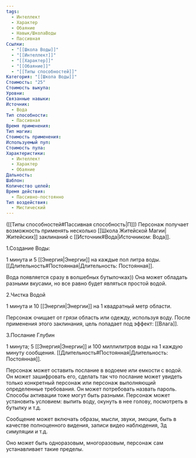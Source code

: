```yaml
---
tags:
  - Интеллект
  - Характер
  - Обаяние
  - Навык/ШколаВоды
  - Пассивная
Ссылки:
  - "[[Школа Воды]]"
  - "[[Интеллект]]"
  - "[[Характер]]"
  - "[[Обаяние]]"
  - "[[Типы способностей]]"
Категория: "[[Школа Воды]]"
Стоимость: "25"
Стоимость выкупа: 
Уровни: 
Связанные навыки: 
Источник:
  - Вода
Тип способности:
  - Пассивная
Время применения: 
Тип магии: 
Стоимость применения: 
Используемый пул: 
Стоимость пула: 
Характеристики:
  - Интеллект
  - Характер
  - Обаяние
Дальность: 
Шаблон: 
Количество целей: 
Время действия:
  - Пассивно-постоянно
Тип воздействия:
  - Мистический
---
```

([[Типы способностей#Пассивная способность|П]]) Персонаж получает возможность применять несколько [[Школа Житейской Магии|Житейских]] заклинаний с [[Источник#Вода|Источником: Вода]].

1.Создание Воды: 

1 минута и 5 [[Энергия|Энергии]] на каждые пол литра воды. [[Длительность#Постоянная|Длительность: Постоянная]].

Вода появляется сразу в волшебных бутылочках)) Она может обладать разными вкусами, но все равно будет являться простой водой. 

2.Чистка Водой

1 минута и 10 [[Энергия|Энергии]] на 1 квадратный метр области. 

Персонаж очищает от грязи область или одежду, используя воду. После применения этого заклинания, цель попадает под эффект: [[Влага]]. 

3.Послание Глубин

1 минута; 5 [[Энергия|Энергии]] и 100 миллилитров воды на 1 каждую минуту сообщения. [[Длительность#Постоянная|Длительность: Постоянная]].

Персонаж может оставить послание в водоеме или емкости с водой. Он может зашифровать его, сделать так что послание может увидеть только конкретный персонаж или персонаж выполняющий определенные требования. Он может потребовать назвать пароль. Способы активации тоже могут быть разными. Персонаж может установить условием: выпить воду, окунуть в нее голову, посмотреть в бутылку и т.д.

Сообщение может включать образы, мысли, звуки, эмоции, быть в качестве полноценного видения, записи видео наблюдения, 3д симуляции и т.д. 

Оно может быть одноразовым, многоразовым, персонаж сам устанавливает такие пределы. 

